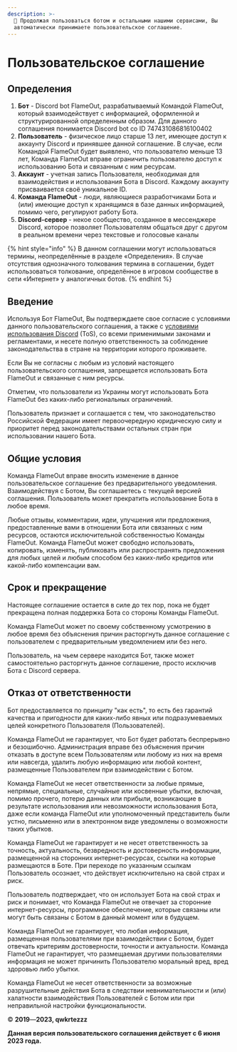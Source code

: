 ```yaml
---
description: >-
  📑 Продолжая пользоваться ботом и остальными нашими сервисами, Вы
  автоматически принимаете пользовательское соглашение.
---
```


# Пользовательское соглашение

## Определения <a href="#definitions" id="definitions"></a>

1. **Бот** - Discord bot FlameOut, разрабатываемый Командой FlameOut, который взаимодействует с информацией, оформленной и структурированной определенным образом. Для данного соглашения понимается Discord bot со ID 747431086816100402
2. **Пользователь** - физическое лицо старше 13 лет, имеющее доступ к аккаунту Discord и принявшее данной соглашение. В случае, если Командой FlameOut будет выявлено, что пользователю меньше 13 лет, Команда FlameOut вправе ограничить пользователю доступ к использованию Бота и связанным с ним ресурсам.
3. **Аккаунт** - учетная запись Пользователя, необходимая для взаимодействия и использования Бота в Discord. Каждому аккаунту присваивается своё уникальное ID.
4. **Команда FlameOut** - люди, являющиеся разработчиками Бота и (или) имеющие доступ к хранящимся в базе данных информацией, помимо чего, регулируют работу Бота.&#x20;
5. **Discord-сервер** - некое сообщество, созданное в мессенджере Discord, которое позволяет Пользователям общаться друг с другом в реальном времени через текстовые и голосовые каналы

{% hint style="info" %}
В данном соглашении могут использоваться термины, неопределённые в разделе «Определения». В случае отсутствия однозначного толкования термина в соглашении, будет использоваться толкование, определённое в игровом сообществе в сети «Интернет» у аналогичных ботов.
{% endhint %}

## Введение <a href="#introduction" id="introduction"></a>

Используя Бот FlameOut, Вы подтверждаете свое согласие с условиями данного пользовательского соглашения, а также с [условиями использования Discord](https://discord.com/terms) (ToS), со всеми применимыми законами и регламентами, и несете полную ответственность за соблюдение законодательства в стране на территории которого проживаете.

Если Вы не согласны с любым из условий настоящего пользовательского соглашения, запрещается использовать Бота FlameOut и связанные с ним ресурсы.

Отметим, что пользователи из Украины могут использовать Бота FlameOut без каких-либо региональных ограничений.

Пользователь признает и соглашается с тем, что законодательство Российской Федерации имеет первоочередную юридическую силу и приоритет перед законодательствами остальных стран при использовании нашего Бота.

## Общие условия <a href="#general-terms" id="general-terms"></a>

Команда FlameOut вправе вносить изменение в данное пользовательское соглашение без предварительного уведомления. Взаимодействуя с Ботом, Вы соглашаетесь с текущей версией соглашения. Пользователь может прекратить использование Бота в любое время.

Любые отзывы, комментарии, идеи, улучшения или предложения, предоставленные вами в отношении Бота или связанных с ним ресурсов, остаются исключительной собственностью Команды FlameOut. Команда FlameOut может свободно использовать, копировать, изменять, публиковать или распространять предложения для любых целей и любым способом без каких-либо кредитов или какой-либо компенсации вам.

## Срок и прекращение <a href="#term-and-termination" id="term-and-termination"></a>

Настоящее соглашение остается в силе до тех пор, пока не будет прекращена полная поддержка Бота со стороны Команды FlameOut.

Команда FlameOut может по своему собственному усмотрению в любое время без объяснения причин расторгнуть данное соглашение с пользователем с предварительным уведомлением или без него.

Пользователь, на чьем сервере находится Бот, также может самостоятельно расторгнуть данное соглашение, просто исключив Бота с Discord сервера.

## Отказ от ответственности <a href="#denial-of-responsibility" id="denial-of-responsibility"></a>

Бот предоставляется по принципу "как есть", то есть без гарантий качества и пригодности для каких-либо явных или подразумеваемых целей конкретного Пользователя (Пользователей).&#x20;

Команда FlameOut не гарантирует, что Бот будет работать беспрерывно и безошибочно. Администрация вправе без объяснения причин отказать в доступе всем Пользователям или любому из них на время или навсегда, удалить любую информацию или любой контент, размещенные Пользователем при взаимодействии с Ботом.&#x20;

Команда FlameOut не несет ответственности за любые прямые, непрямые, специальные, случайные или косвенные убытки, включая, помимо прочего, потерю данных или прибыли, возникающие в результате использования или невозможности использования Бота, даже если команда FlameOut или уполномоченный представитель были устно, письменно или в электронном виде уведомлены о возможности таких убытков.

Команда FlameOut не гарантирует и не несет ответственность за точность, актуальность, безвредность и достоверность информации, размещенной на сторонних интернет-ресурсах, ссылки на которые размещаются в Боте. При переходе по указанным ссылкам Пользователь осознает, что действует исключительно на свой страх и риск.&#x20;

Пользователь подтверждает, что он использует Бота на свой страх и риск и понимает, что Команда FlameOut не отвечает за сторонние интернет-ресурсы, программное обеспечение, которые связаны или могут быть связаны с Ботом в данный момент или в будущем.&#x20;

Команда FlameOut не гарантирует, что любая информация, размещенная пользователями при взаимодействии с Ботом, будет отвечать критериям достоверности, точности и актуальности. Команда FlameOut не гарантирует, что размещаемая другими пользователями информация не может причинить Пользователю моральный вред, вред здоровью либо убытки.

Команда FlameOut не несет ответственности за возможные разрушительные действия Бота в следствии невнимательности и (или) халатности взаимодействия Пользователей с Ботом или  при неправильной настройки функциональности.

© **2019**—**2023, qwkrtezzz**

**Данная версия пользовательского соглашения действует с 6 июня 2023 года.**
